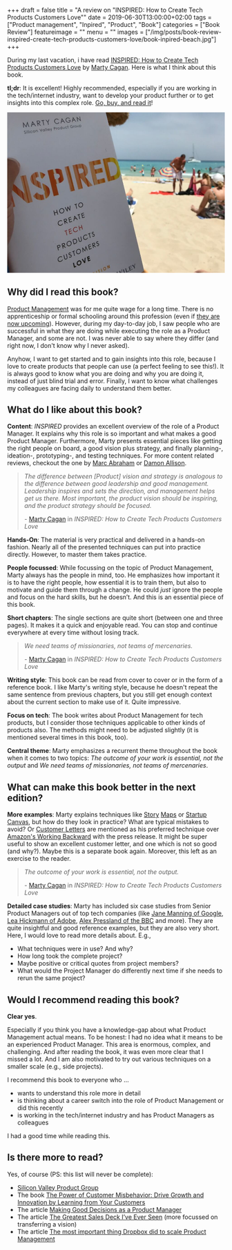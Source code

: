 +++
draft = false
title = "A review on \"INSPIRED: How to Create Tech Products Customers Love\""
date = 2019-06-30T13:00:00+02:00
tags = ["Product management", "Inpired", "Product", "Book"]
categories = ["Book Review"]
featureimage = ""
menu = ""
images = ["/img/posts/book-review-inspired-create-tech-products-customers-love/book-inpired-beach.jpg"]
+++

During my last vacation, i have read [INSPIRED: How to Create Tech Products Customers Love](https://www.amazon.de/gp/product/1119387507/ref=as_li_tl?ie=UTF8&tag=andygrunwald-21&camp=1638&creative=6742&linkCode=as2&creativeASIN=1119387507&linkId=127c087ce3ba46968814124f1842d36f) by [Marty Cagan](https://twitter.com/cagan). Here is what I think about this book.

**tl;dr**: It is excellent! Highly recommended, especially if you are working in the tech/internet industry, want to develop your product further or to get insights into this complex role. [Go, buy, and read it](https://www.amazon.de/gp/product/1119387507/ref=as_li_tl?ie=UTF8&tag=andygrunwald-21&camp=1638&creative=6742&linkCode=as2&creativeASIN=1119387507&linkId=127c087ce3ba46968814124f1842d36f)!

<!--more-->

![INSPIRED: How to Create Tech Products Customers Love at the beach of Mallorca, Spain](/img/posts/book-review-inspired-create-tech-products-customers-love/book-inpired-beach.jpg)

## Why did I read this book?

[Product Management](https://en.wikipedia.org/wiki/Product_management) was for me quite wage for a long time. There is no apprenticeship or formal schooling around this profession (even if [they are now upcoming](https://code.berlin/en/study/product-management/)).
However, during my day-to-day job, I saw people who are successful in what they are doing while executing the role as a Product Manager, and some are not. I was never able to say where they differ (and right now, I don't know why I never asked).

Anyhow, I want to get started and to gain insights into this role, because I love to create products that people can use (a perfect feeling to see this!). It is always good to know what you are doing and why you are doing it, instead of just blind trial and error.
Finally, I want to know what challenges my colleagues are facing daily to understand them better.

## What do I like about this book?

**Content**: _INSPIRED_ provides an excellent overview of the role of a Product Manager. It explains why this role is so important and what makes a good Product Manager. Furthermore, Marty presents essential pieces like getting the right people on board, a good vision plus strategy, and finally planning-, ideation-, prototyping-, and testing techniques. For more content related reviews, checkout the one by [Marc Abraham](https://medium.com/@maa1/book-review-inspired-how-to-create-tech-products-customers-love-4fc8e8f26739) or [Damon Allison](https://medium.com/@damonallison/inspired-how-to-create-tech-products-customers-love-a-book-review-513603a8a533).

> _The difference between [Product] vision and strategy is analogous to the difference between good leadership and good management. Leadership inspires and sets the direction, and management helps get us there. Most important, the product vision should be inspiring, and the product strategy should be focused._
> 
> \- [Marty Cagan](https://twitter.com/cagan) in _INSPIRED: How to Create Tech Products Customers Love_

**Hands-On**: The material is very practical and delivered in a hands-on fashion. Nearly all of the presented techniques can put into practice directly. However, to master them takes practice.

**People focussed**: While focussing on the topic of Product Management, Marty always has the people in mind, too. He emphasizes how important it is to have the right people, how essential it is to train them, but also to motivate and guide them through a change. He could _just_ ignore the people and focus on the hard skills, but he doesn’t. And this is an essential piece of this book.

**Short chapters**: The single sections are quite short (between one and three pages). It makes it a quick and enjoyable read. You can stop and continue everywhere at every time without losing track.

> _We need teams of missionaries, not teams of mercenaries._
> 
> \- [Marty Cagan](https://twitter.com/cagan) in _INSPIRED: How to Create Tech Products Customers Love_

**Writing style**: This book can be read from cover to cover or in the form of a reference book. I like Marty's writing style, because he doesn't repeat the same sentence from previous chapters, but you still get enough context about the current section to make use of it. Quite impressive.

**Focus on tech**: The book writes about Product Management for tech products, but I consider those techniques applicable to other kinds of products also. The methods might need to be adjusted slightly (it is mentioned several times in this book, too).

**Central theme**: Marty emphasizes a recurrent theme throughout the book when it comes to two topics: _The outcome of your work is essential, not the output_ and _We need teams of missionaries, not teams of mercenaries_.

## What can make this book better in the next edition?

**More examples**: Marty explains techniques like [Story](https://www.aha.io/roadmapping/guide/release-management/what-is-user-story-mapping) [Maps](https://medium.com/i-want-to-be-a-product-manager-when-i-grow-up/user-story-mapping-dd7462ee78cf) or [Startup Canvas](https://medium.com/@steve_mullen/an-introduction-to-lean-canvas-5c17c469d3e0), but how do they look in practice? What are typical mistakes to avoid? Or [Customer Letters](https://svpg.com/the-customer-letter/) are mentioned as his preferred technique over [Amazon's Working Backward](https://www.quora.com/What-is-Amazons-approach-to-product-development-and-product-management?ref=http://www.product-frameworks.com/) with the press release. It might be super useful to show an excellent customer letter, and one which is not so good  (and why?). Maybe this is a separate book again. Moreover, this left as an exercise to the reader.

> _The outcome of your work is essential, not the output._
> 
> \- [Marty Cagan](https://twitter.com/cagan) in _INSPIRED: How to Create Tech Products Customers Love_

**Detailed case studies**: Marty has included six case studies from Senior Product Managers out of top tech companies (like [Jane Manning of Google](https://twitter.com/jinpa1345), [Lea Hickmann of Adobe](https://twitter.com/leahickman), [Alex Pressland of the BBC](https://twitter.com/presslandalex) and more). They are quite insightful and good reference examples, but they are also very short. Here, I would love to read more details about. E.g., 

- What techniques were in use? And why?
- How long took the complete project?
-  Maybe positive or critical quotes from project members?
-  What would the Project Manager do differently next time if she needs to rerun the same project?

## Would I recommend reading this book?

**Clear yes**.

Especially if you think you have a knowledge-gap about what Product Management actual means. To be honest: I had no idea what it means to be an experienced Product Manager. This area is enormous, complex, and challenging. And after reading the book, it was even more clear that I missed a lot. And I am also motivated to try out various techniques on a smaller scale (e.g., side projects).

I recommend this book to everyone who ...

- wants to understand this role more in detail
- is thinking about a career switch into the role of Product Management or did this recently
- is working in the tech/internet industry and has Product Managers as colleagues

I had a good time while reading this.

## Is there more to read?

Yes, of course (PS: this list will never be complete):

- [Silicon Valley Product Group](https://svpg.com/)
- The book [The Power of Customer Misbehavior: Drive Growth and Innovation by Learning from Your Customers](https://www.amazon.de/gp/product/B00GIIJCO8/ref=as_li_tl?ie=UTF8&tag=andygrunwald-21&camp=1638&creative=6742&linkCode=as2&creativeASIN=B00GIIJCO8&linkId=4f9ce1ef5fdca39bf32586a8b85833ce)
- The article [Making Good Decisions as a Product Manager](https://blackboxofpm.com/making-good-decisions-as-a-product-manager-c66ddacc9e2b) 
- The article [The Greatest Sales Deck I’ve Ever Seen](https://medium.com/the-mission/the-greatest-sales-deck-ive-ever-seen-4f4ef3391ba0) (more focussed on transferring a vision)
- The article [The most important thing Dropbox did to scale Product Management](https://medium.com/@slynch/the-most-important-thing-dropbox-did-to-scale-product-management-fed90e30697e)
